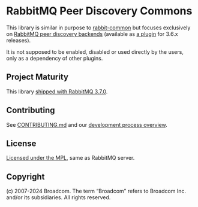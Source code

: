 # RabbitMQ Peer Discovery Commons

This library is similar in purpose to [rabbit-common](https://github.com/rabbitmq/rabbitmq-common) but focuses exclusively
on [RabbitMQ peer discovery backends](https://www.rabbitmq.com/cluster-formation.html) (available as [a plugin](https://github.com/rabbitmq/rabbitmq-autocluster) for 3.6.x releases).

It is not supposed to be enabled, disabled or used directly by the users, only as a
dependency of other plugins.


## Project Maturity

This library [shipped with RabbitMQ 3.7.0](https://github.com/rabbitmq/rabbitmq-server/releases/tag/v3.7.0).


## Contributing

See [CONTRIBUTING.md](./CONTRIBUTING.md) and our [development process overview](https://www.rabbitmq.com/github.html).


## License

[Licensed under the MPL](LICENSE-MPL-RabbitMQ), same as RabbitMQ server.


## Copyright

(c) 2007-2024 Broadcom. The term “Broadcom” refers to Broadcom Inc. and/or its subsidiaries. All rights reserved.
